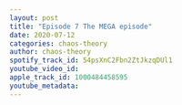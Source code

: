 ```yaml
---
layout: post
title: "Episode 7 The MEGA episode"
date: 2020-07-12
categories: chaos-theory
author: chaos-theory
spotify_track_id: 54psXnC2Fbn2ZtJkzqDUl1
youtube_video_id: 
apple_track_id: 1000484458595
youtube_metadata: 
---
```

